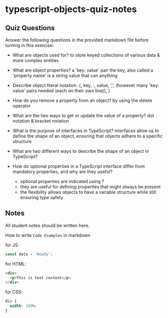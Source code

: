 # typescript-objects-quiz-notes

## Quiz Questions

Answer the following questions in the provided markdown file before turning in this exercise:

- What are objects used for?
  to store keyed collections of various data & more complex entities

- What are object properties?
  a 'key: value' pair
  the key, also called a 'property name' is a string value that can anything

- Describe object literal notation.
  {, key, :, value, ',', (however many 'key: value' pairs needed (each on their own line)), }

- How do you remove a property from an object?
  by using the delete operator

- What are the two ways to get or update the value of a property?
  dot notation & bracket notation

- What is the purpose of interfaces in TypeScript?
  interfaces allow us to define the shape of an object, ensuring that objects adhere to a specific structure

- What are two different ways to describe the shape of an object in TypeScript?

- How do optional properties in a TypeScript interface differ from mandatory properties, and why are they useful?
  - optional properties are indicated using ?
  - they are useful for defining properties that might always be present
  - the flexibility allows objects to have a variable structure while still ensuring type safety

## Notes

All student notes should be written here.

How to write `Code Examples` in markdown

for JS:

```javascript
const data = 'Howdy';
```

for HTML:

```html
<div>
  <p>This is text content</p>
</div>
```

for CSS:

```css
div {
  width: 100%;
}
```
